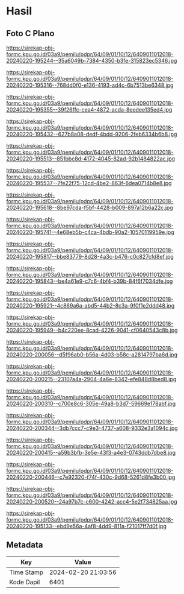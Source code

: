 # Hasil

## Foto C Plano

https://sirekap-obj-formc.kpu.go.id/03a9/pemilu/pdpr/64/09/01/10/12/6409011012018-20240220-195244--35a6049b-7384-4350-b3fe-315823ec5346.jpg

https://sirekap-obj-formc.kpu.go.id/03a9/pemilu/pdpr/64/09/01/10/12/6409011012018-20240220-195316--768dd0f0-e136-4193-ad4c-6b7513be6348.jpg

https://sirekap-obj-formc.kpu.go.id/03a9/pemilu/pdpr/64/09/01/10/12/6409011012018-20240220-195355--39f26ffc-cea4-4872-acda-8eedee135ed4.jpg

https://sirekap-obj-formc.kpu.go.id/03a9/pemilu/pdpr/64/09/01/10/12/6409011012018-20240220-195432--627b8a08-dedf-4bdd-9206-2feb6334b6b8.jpg

https://sirekap-obj-formc.kpu.go.id/03a9/pemilu/pdpr/64/09/01/10/12/6409011012018-20240220-195513--851bbc8d-4172-4045-82ad-92b1484822ac.jpg

https://sirekap-obj-formc.kpu.go.id/03a9/pemilu/pdpr/64/09/01/10/12/6409011012018-20240220-195537--7fe22f75-12cd-4be2-863f-6dea0714b8e8.jpg

https://sirekap-obj-formc.kpu.go.id/03a9/pemilu/pdpr/64/09/01/10/12/6409011012018-20240220-195618--8be97cda-f5bf-4428-b009-897a12b6a22c.jpg

https://sirekap-obj-formc.kpu.go.id/03a9/pemilu/pdpr/64/09/01/10/12/6409011012018-20240220-195741--4e68eb5b-c4ca-4bdb-90a2-10570119959e.jpg

https://sirekap-obj-formc.kpu.go.id/03a9/pemilu/pdpr/64/09/01/10/12/6409011012018-20240220-195817--bbe83779-8d28-4a3c-b476-c0c827cfd8ef.jpg

https://sirekap-obj-formc.kpu.go.id/03a9/pemilu/pdpr/64/09/01/10/12/6409011012018-20240220-195843--be4a61e9-c7c6-4bf4-b39b-84f6f7034dfe.jpg

https://sirekap-obj-formc.kpu.go.id/03a9/pemilu/pdpr/64/09/01/10/12/6409011012018-20240220-195921--4c869a6a-abd5-44b2-8c3a-9f0f1e2ddd48.jpg

https://sirekap-obj-formc.kpu.go.id/03a9/pemilu/pdpr/64/09/01/10/12/6409011012018-20240220-195949--b4c220ee-8cad-4226-9041-cf0640543c8b.jpg

https://sirekap-obj-formc.kpu.go.id/03a9/pemilu/pdpr/64/09/01/10/12/6409011012018-20240220-200056--d5f96ab0-b56a-4d03-b58c-a2814797ba6d.jpg

https://sirekap-obj-formc.kpu.go.id/03a9/pemilu/pdpr/64/09/01/10/12/6409011012018-20240220-200215--23107a4a-2904-4a6e-8342-efe848d8bed8.jpg

https://sirekap-obj-formc.kpu.go.id/03a9/pemilu/pdpr/64/09/01/10/12/6409011012018-20240220-200310--c700e8c6-305e-49a8-b3d7-59669e178abf.jpg

https://sirekap-obj-formc.kpu.go.id/03a9/pemilu/pdpr/64/09/01/10/12/6409011012018-20240220-200344--3db7ccc7-c9e3-4737-a608-9332e3a1094c.jpg

https://sirekap-obj-formc.kpu.go.id/03a9/pemilu/pdpr/64/09/01/10/12/6409011012018-20240220-200415--a59b3bfb-3e5e-43f3-a4e3-0743ddb7dbe8.jpg

https://sirekap-obj-formc.kpu.go.id/03a9/pemilu/pdpr/64/09/01/10/12/6409011012018-20240220-200446--c7e92320-f74f-430c-9d68-5261d8fe3b00.jpg

https://sirekap-obj-formc.kpu.go.id/03a9/pemilu/pdpr/64/09/01/10/12/6409011012018-20240220-200520--24a97b7c-c600-4242-acc4-5e2f734825aa.jpg

https://sirekap-obj-formc.kpu.go.id/03a9/pemilu/pdpr/64/09/01/10/12/6409011012018-20240220-195133--ebd9e56a-4af8-4dd9-811a-f21017ff7d0f.jpg


## Metadata

| Key        | Value               |
| ---------- | ------------------- |
| Time Stamp | 2024-02-20 21:03:56 |
| Kode Dapil | 6401                |



